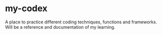 # my-codex
A place to practice different coding techniques, functions and frameworks. Will be a reference and documentation of my learning.
